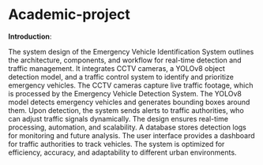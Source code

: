# Academic-project
**Introduction**:

The system design of the Emergency Vehicle Identification System outlines the 
architecture, components, and workflow for real-time detection and traffic management. It 
integrates CCTV cameras, a YOLOv8 object detection model, and a traffic control 
system to identify and prioritize emergency vehicles. The CCTV cameras capture live 
traffic footage, which is processed by the Emergency Vehicle Detection System. The 
YOLOv8 model detects emergency vehicles and generates bounding boxes around them. 
Upon detection, the system sends alerts to traffic authorities, who can adjust traffic 
signals dynamically. The design ensures real-time processing, automation, and scalability. 
A database stores detection logs for monitoring and future analysis. The user interface 
provides a dashboard for traffic authorities to track vehicles. The system is optimized for 
efficiency, accuracy, and adaptability to different urban environments.
